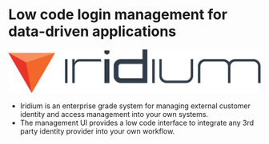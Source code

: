 # Low code login management for data-driven applications


![iridium](images/iridiumxl.png "Iridium")

* Iridium is an enterprise grade system for managing external customer identity and access management into your own systems.
* The management UI provides a low code interface to integrate any 3rd party identity provider into your own workflow.


